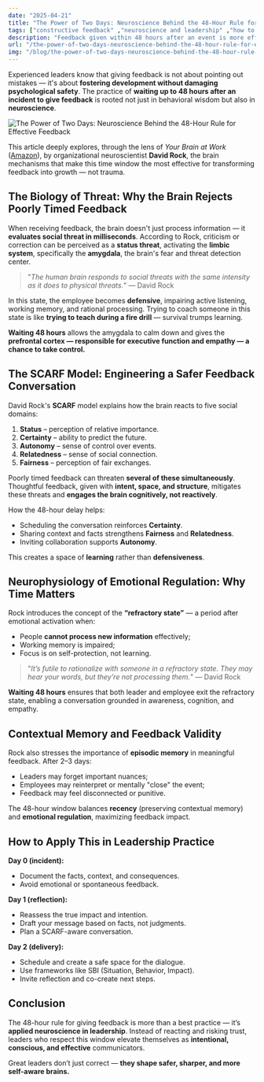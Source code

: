 ```yaml
---
date: "2025-04-21"
title: "The Power of Two Days: Neuroscience Behind the 48-Hour Rule for Effective Feedback"
tags: ["constructive feedback" ,"neuroscience and leadership" ,"how to give feedback" ,"people management" ,"timing of feedback"]
description: "Feedback given within 48 hours after an event is more effective, empathetic, and constructive. This article explores the neuroscience behind this optimal window, grounded in David Rock’s Your Brain at Work"
url: "/the-power-of-two-days-neuroscience-behind-the-48-hour-rule-for-effective-feedback"
img: "/blog/the-power-of-two-days-neuroscience-behind-the-48-hour-rule-for-effective-feedback.png"
---
```


Experienced leaders know that giving feedback is not about pointing out mistakes — it's about **fostering development without damaging psychological safety**. The practice of **waiting up to 48 hours after an incident to give feedback** is rooted not just in behavioral wisdom but also in **neuroscience**.

![The Power of Two Days: Neuroscience Behind the 48-Hour Rule for Effective Feedback](/blog/the-power-of-two-days-neuroscience-behind-the-48-hour-rule-for-effective-feedback.png)

This article deeply explores, through the lens of _Your Brain at Work_ ([Amazon](https://www.amazon.com/dp/0061771295)), by organizational neuroscientist **David Rock**, the brain mechanisms that make this time window the most effective for transforming feedback into growth — not trauma.

## The Biology of Threat: Why the Brain Rejects Poorly Timed Feedback

When receiving feedback, the brain doesn't just process information — it **evaluates social threat in milliseconds**. According to Rock, criticism or correction can be perceived as a **status threat**, activating the **limbic system**, specifically the **amygdala**, the brain's fear and threat detection center.

> "_The human brain responds to social threats with the same intensity as it does to physical threats._"
> — David Rock

In this state, the employee becomes **defensive**, impairing active listening, working memory, and rational processing. Trying to coach someone in this state is like **trying to teach during a fire drill** — survival trumps learning.

**Waiting 48 hours** allows the amygdala to calm down and gives the **prefrontal cortex — responsible for executive function and empathy — a chance to take control.**

## The SCARF Model: Engineering a Safer Feedback Conversation

David Rock's **SCARF** model explains how the brain reacts to five social domains:

1. **Status** – perception of relative importance.
2. **Certainty** – ability to predict the future.
3. **Autonomy** – sense of control over events.
4. **Relatedness** – sense of social connection.
5. **Fairness** – perception of fair exchanges.

Poorly timed feedback can threaten **several of these simultaneously**. Thoughtful feedback, given with **intent, space, and structure**, mitigates these threats and **engages the brain cognitively, not reactively**.

How the 48-hour delay helps:

- Scheduling the conversation reinforces **Certainty**.
- Sharing context and facts strengthens **Fairness** and **Relatedness**.
- Inviting collaboration supports **Autonomy**.

This creates a space of **learning** rather than **defensiveness**.

## Neurophysiology of Emotional Regulation: Why Time Matters

Rock introduces the concept of the **“refractory state”** — a period after emotional activation when:

- People **cannot process new information** effectively;
- Working memory is impaired;
- Focus is on self-protection, not learning.

> "_It’s futile to rationalize with someone in a refractory state. They may hear your words, but they’re not processing them._"
> — David Rock

**Waiting 48 hours** ensures that both leader and employee exit the refractory state, enabling a conversation grounded in awareness, cognition, and empathy.

## Contextual Memory and Feedback Validity

Rock also stresses the importance of **episodic memory** in meaningful feedback. After 2–3 days:

- Leaders may forget important nuances;
- Employees may reinterpret or mentally "close" the event;
- Feedback may feel disconnected or punitive.

The 48-hour window balances **recency** (preserving contextual memory) and **emotional regulation**, maximizing feedback impact.

## How to Apply This in Leadership Practice

**Day 0 (incident):**

- Document the facts, context, and consequences.
- Avoid emotional or spontaneous feedback.

**Day 1 (reflection):**

- Reassess the true impact and intention.
- Draft your message based on facts, not judgments.
- Plan a SCARF-aware conversation.

**Day 2 (delivery):**

- Schedule and create a safe space for the dialogue.
- Use frameworks like SBI (Situation, Behavior, Impact).
- Invite reflection and co-create next steps.

## Conclusion

The 48-hour rule for giving feedback is more than a best practice — it’s **applied neuroscience in leadership**. Instead of reacting and risking trust, leaders who respect this window elevate themselves as **intentional, conscious, and effective** communicators.

Great leaders don’t just correct — **they shape safer, sharper, and more self-aware brains.**
